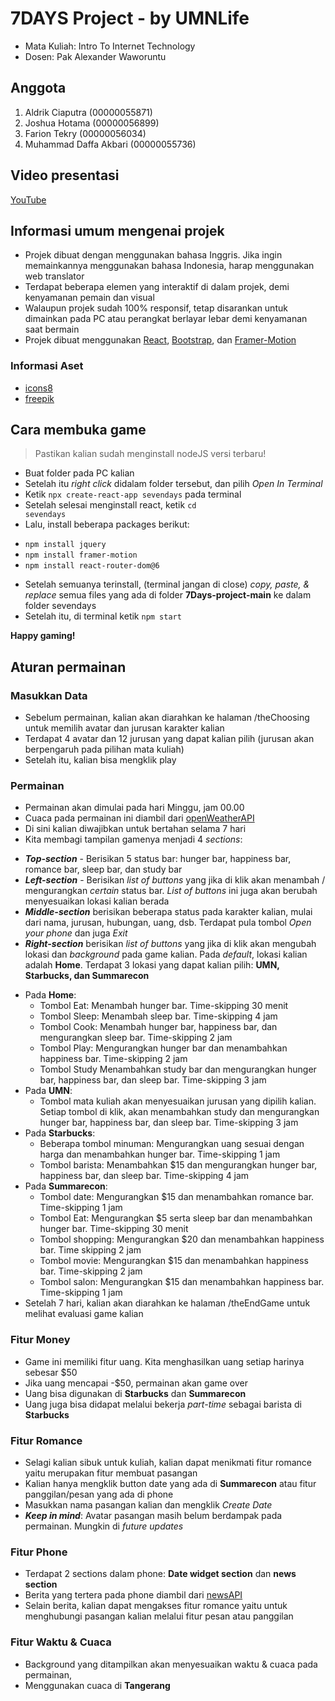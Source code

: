 # 7DAYS Project - by UMNLife

* Mata Kuliah: Intro To Internet Technology
* Dosen: Pak Alexander Waworuntu

## Anggota

1. Aldrik Ciaputra (00000055871)
2. Joshua Hotama (00000056899)
2. Farion Tekry (00000056034)
4. Muhammad Daffa Akbari (00000055736)

## Video presentasi
[YouTube](https://youtu.be/xW7U0wtGH7s)

## Informasi umum mengenai projek
 
* Projek dibuat dengan menggunakan bahasa Inggris. Jika ingin memainkannya menggunakan bahasa Indonesia, harap menggunakan web translator
* Terdapat beberapa elemen yang interaktif di dalam projek, demi kenyamanan pemain dan visual
* Walaupun projek sudah 100% responsif, tetap disarankan untuk dimainkan pada PC atau perangkat berlayar lebar demi kenyamanan saat bermain
* Projek dibuat menggunakan [React](https://reactjs.org/), [Bootstrap](https://getbootstrap.com), dan [Framer-Motion](https://www.framer.com/motion/)

### Informasi Aset

* [icons8](https://www.icons8.com/)
* [freepik](https://www.freepik.com)

## Cara membuka game
> Pastikan kalian sudah menginstall nodeJS versi terbaru!
* Buat folder pada PC kalian
* Setelah itu <i>right click</i> didalam folder tersebut, dan pilih <i>Open In Terminal</i>
* Ketik <code>npx create-react-app sevendays</code> pada terminal
* Setelah selesai menginstall react, ketik <code>cd sevendays</code>
* Lalu, install beberapa packages berikut: 
 - <code>npm install jquery</code>
 - <code>npm install framer-motion</code>
 - <code>npm install react-router-dom@6</code>
* Setelah semuanya terinstall, (terminal jangan di close) <i>copy, paste, & replace</i> semua files yang ada di folder <strong>7Days-project-main</strong> ke dalam folder sevendays
* Setelah itu, di terminal ketik <code>npm start</code>

<strong>Happy gaming!</strong>

## Aturan permainan

### Masukkan Data
* Sebelum permainan, kalian akan diarahkan ke halaman /theChoosing untuk memilih avatar dan jurusan karakter kalian
* Terdapat 4 avatar dan 12 jurusan yang dapat kalian pilih (jurusan akan berpengaruh pada pilihan mata kuliah)
* Setelah itu, kalian bisa mengklik play

### Permainan
* Permainan akan dimulai pada hari Minggu, jam 00.00
* Cuaca pada permainan ini diambil dari [openWeatherAPI](https://openweathermap.org/)
* Di sini kalian diwajibkan untuk bertahan selama 7 hari
* Kita membagi tampilan gamenya menjadi 4 <i>sections</i>:
 - <strong><i>Top-section</i></strong> - Berisikan 5 status bar: hunger bar, happiness bar, romance bar, sleep bar, dan study bar
 - <strong><i>Left-section</i></strong> - Berisikan <i>list of buttons</i> yang jika di klik akan menambah / mengurangkan <i>certain</i> status bar. <i>List of buttons</i> ini juga akan berubah menyesuaikan lokasi kalian berada
 - <strong><i>Middle-section</i></strong> berisikan beberapa status pada karakter kalian, mulai dari nama, jurusan, hubungan, uang, dsb. Terdapat pula tombol <i>Open your phone</i> dan juga <i>Exit</i>
  - <strong><i>Right-section</i></strong> berisikan <i>list of buttons</i> yang jika di klik akan mengubah lokasi dan <i>background</i> pada game kalian. Pada <i>default</i>, lokasi kalian adalah <strong>Home</strong>. Terdapat 3 lokasi yang dapat kalian pilih: <strong>UMN, Starbucks, dan Summarecon</strong>
* Pada <strong>Home</strong>:
  - Tombol Eat: Menambah hunger bar. Time-skipping 30 menit
  - Tombol Sleep: Menambah sleep bar. Time-skipping 4 jam
  - Tombol Cook: Menambah hunger bar, happiness bar, dan mengurangkan sleep bar. Time-skipping 2 jam
  - Tombol Play: Mengurangkan hunger bar dan menambahkan happiness bar. Time-skipping 2 jam
  - Tombol Study Menambahkan study bar dan mengurangkan hunger bar, happiness bar, dan sleep bar. Time-skipping 3 jam
* Pada <strong>UMN</strong>:
  - Tombol mata kuliah akan menyesuaikan jurusan yang dipilih kalian. Setiap tombol di klik, akan menambahkan study dan mengurangkan hunger bar, happiness bar, dan sleep bar. Time-skipping 3 jam
* Pada <strong>Starbucks</strong>:
  - Beberapa tombol minuman: Mengurangkan uang sesuai dengan harga dan menambahkan hunger bar. Time-skipping 1 jam
  - Tombol barista: Menambahkan $15 dan mengurangkan hunger bar, happiness bar, dan sleep bar. Time-skipping 4 jam
* Pada <strong>Summarecon</strong>:
  - Tombol date: Mengurangkan $15 dan menambahkan romance bar. Time-skipping 1 jam
  - Tombol Eat: Mengurangkan $5 serta sleep bar dan menambahkan hunger bar. Time-skipping 30 menit 
  - Tombol shopping: Mengurangkan $20 dan menambahkan happiness bar. Time skipping 2 jam
  - Tombol movie: Mengurangkan $15 dan menambahkan happiness bar. Time-skipping 2 jam
  - Tombol salon: Mengurangkan $15 dan menambahkan happiness bar. Time-skipping 1 jam
* Setelah 7 hari, kalian akan diarahkan ke halaman /theEndGame untuk melihat evaluasi game kalian
  
### Fitur Money 
* Game ini memiliki fitur uang. Kita menghasilkan uang setiap harinya sebesar $50
* Jika uang mencapai -$50, permainan akan game over 
* Uang bisa digunakan di <strong>Starbucks</strong> dan <strong>Summarecon</strong>
* Uang juga bisa didapat melalui bekerja <i>part-time</i> sebagai barista di <strong>Starbucks</strong>

### Fitur Romance
* Selagi kalian sibuk untuk kuliah, kalian dapat menikmati fitur romance yaitu merupakan fitur membuat pasangan
* Kalian hanya mengklik button date yang ada di <strong>Summarecon</strong> atau fitur panggilan/pesan yang ada di phone
* Masukkan nama pasangan kalian dan mengklik <i>Create Date</i>
* <strong><i>Keep in mind</i></strong>: Avatar pasangan masih belum berdampak pada permainan. Mungkin di <i>future updates</i>

### Fitur Phone
* Terdapat 2 sections dalam phone: <strong>Date widget section</strong> dan <strong>news section</strong>
* Berita yang tertera pada phone diambil dari [newsAPI](https://newsapi.org/)
* Selain berita, kalian dapat mengakses fitur romance yaitu untuk menghubungi pasangan kalian melalui fitur pesan atau panggilan

### Fitur Waktu & Cuaca
* Background yang ditampilkan akan menyesuaikan waktu & cuaca pada permainan, 
* Menggunakan cuaca di <strong>Tangerang</strong>

